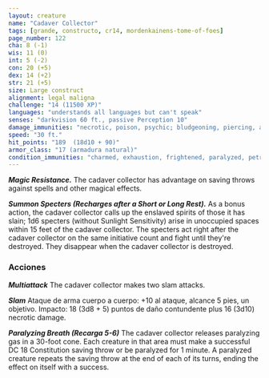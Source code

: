 ```yaml
---
layout: creature
name: "Cadaver Collector"
tags: [grande, constructo, cr14, mordenkainens-tome-of-foes]
page_number: 122
cha: 8 (-1)
wis: 11 (0)
int: 5 (-2)
con: 20 (+5)
dex: 14 (+2)
str: 21 (+5)
size: Large construct
alignment: legal maligna
challenge: "14 (11500 XP)"
languages: "understands all languages but can't speak"
senses: "darkvision 60 ft., passive Perception 10"
damage_immunities: "necrotic, poison, psychic; bludgeoning, piercing, and slashing from nonmagical attacks that aren't adamantine"
speed: "30 ft."
hit_points: "189  (18d10 + 90)"
armor_class: "17 (armadura natural)"
condition_immunities: "charmed, exhaustion, frightened, paralyzed, petrified, poisoned"
---
```


***Magic Resistance.*** The cadaver collector has advantage on saving throws against spells and other magical effects.

***Summon Specters (Recharges after a Short or Long Rest).*** As a bonus action, the cadaver collector calls up the enslaved spirits of those it has slain; 1d6 specters (without Sunlight Sensitivity) arise in unoccupied spaces within 15 feet of the cadaver collector. The specters act right after the cadaver collector on the same initiative count and fight until they're destroyed. They disappear when the cadaver collector is destroyed.

### Acciones

***Multiattack*** The cadaver collector makes two slam attacks.

***Slam*** Ataque de arma cuerpo a cuerpo: +10 al ataque, alcance 5 pies, un objetivo. Impacto: 18 (3d8 + 5) puntos de daño contundente plus 16 (3d10) necrotic damage.

***Paralyzing Breath (Recarga 5-6)*** The cadaver collector releases paralyzing gas in a 30-foot cone. Each creature in that area must make a successful DC 18 Constitution saving throw or be paralyzed for 1 minute. A paralyzed creature repeats the saving throw at the end of each of its turns, ending the effect on itself with a success.